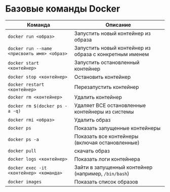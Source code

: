 # Базовые команды Docker

| Команда | Описание |
|---------|----------|
| `docker run <образ>` | Запустить новый контейнер из образа|
| `docker run --name <присвоить имя> <образ>` | Запустить новый контейнер из образа с конкретным именем|
| `docker start <контейнер>` | Запустить остановленный контейнер |
| `docker stop <контейнер>` | Остановить контейнер |
| `docker restart <контейнер>` | Перезапустить контейнер |
| `docker rm <контейнер>` | Удалить контейнер |
| `docker rm $(docker ps -a -q)` | Удаляет ВСЕ остановленные контейнеры из системы |
| `docker rmi <образ>` | Удалить образ |
| `docker ps` | Показать запущенные контейнеры |
| `docker ps -a` | Показать все контейнеры (включая остановленные) |
| `docker pull` | скачать образ |
| `docker logs <контейнер>` | Показать логи контейнера |
| `docker exec -it <контейнер> <команда>` | Зайти в запущенный контейнер (например, `/bin/bash`) |
| `docker images` | Показать список образов |

